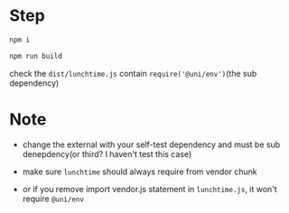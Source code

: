 # Step

```bash
npm i

npm run build
```

check the `dist/lunchtime.js` contain `require('@uni/env')`(the sub dependency)

# Note

- change the external with your self-test dependency and must be sub denepdency(or third? I haven't test this case)

- make sure `lunchtime` should always require from vendor chunk

- or if you remove import vendor.js statement in `lunchtime.js`, it won't require `@uni/env`
